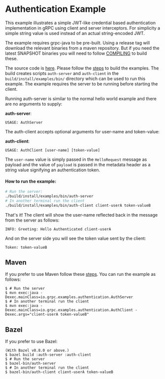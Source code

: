 Authentication Example
==============================================

This example illustrates a simple JWT-like credential based authentication implementation in gRPC using
client and server interceptors. For simplicity a simple string value is used instead of an actual
string-encoded JWT.

The example requires grpc-java to be pre-built. Using a release tag will download the relevant binaries
from a maven repository. But if you need the latest SNAPSHOT binaries you will need to follow
[COMPILING](../COMPILING.md) to build these.

The source code is [here](src/main/java/io/grpc/examples/authentication). Please follow the
[steps](./README.md#to-build-the-examples) to build the examples. The build creates scripts
`auth-server` and `auth-client` in the `build/install/examples/bin/` directory which can be
used to run this example. The example requires the server to be running before starting the
client.

Running auth-server is similar to the normal hello world example and there are no arguments to supply:

**auth-server**:

```text
USAGE: AuthServer
```

The auth-client accepts optional arguments for user-name and token-value:

**auth-client**:

```text
USAGE: AuthClient [user-name] [token-value]
```

The `user-name` value is simply passed in the `HelloRequest` message as payload and the value of
`payload` is passed in the metadata header as a string value signifying an authentication token.


#### How to run the example:

```bash
# Run the server:
./build/install/examples/bin/auth-server
# In another terminal run the client
./build/install/examples/bin/auth-client client-userA token-valueB
```

That's it! The client will show the user-name reflected back in the message from the server as follows:
```
INFO: Greeting: Hello Authenticated client-userA
```

And on the server side you will see the token value sent by the client:
```
Token: token-valueB
```

## Maven

If you prefer to use Maven follow these [steps](./README.md#maven). You can run the example as follows:

```
$ # Run the server
$ mvn exec:java -Dexec.mainClass=io.grpc.examples.authentication.AuthServer
$ # In another terminal run the client
$ mvn exec:java -Dexec.mainClass=io.grpc.examples.authentication.AuthClient -Dexec.args="client-userA token-valueB"
```

## Bazel

If you prefer to use Bazel:
```
(With Bazel v0.8.0 or above.)
$ bazel build :auth-server :auth-client
$ # Run the server
$ bazel-bin/auth-server
$ # In another terminal run the client
$ bazel-bin/auth-client client-userA token-valueB
```
